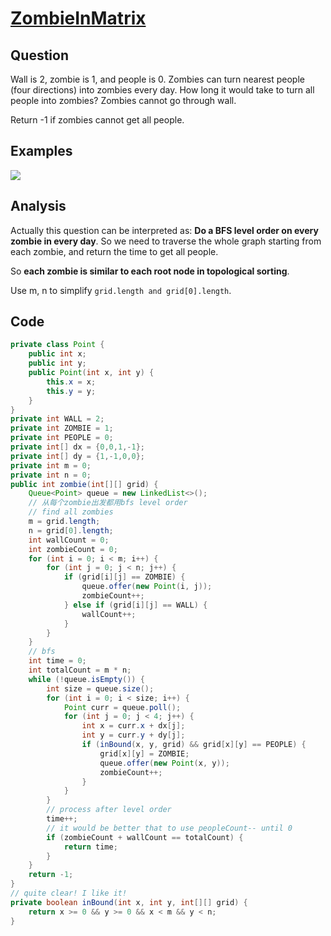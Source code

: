 # [ZombieInMatrix](http://lintcode.com/en/problem/zombie-in-matrix/)

## Question

Wall is 2, zombie is 1, and people is 0. Zombies can turn nearest people (four directions) into zombies every day. How long it would take to turn all people into zombies? Zombies cannot go through wall.

Return -1 if zombies cannot get all people.

## Examples

![](https://farm5.staticflickr.com/4155/33763984194_f6163751d2_o.jpg)

## Analysis

Actually this question can be interpreted as: __Do a BFS level order on every zombie in every day__. So we need to traverse the whole graph starting from each zombie, and return the time to get all people.

So __each zombie is similar to each root node in topological sorting__.

Use m, n to simplify `grid.length and grid[0].length`.

## Code

```java
private class Point {
    public int x;
    public int y;
    public Point(int x, int y) {
        this.x = x;
        this.y = y;
    }
}
private int WALL = 2;
private int ZOMBIE = 1;
private int PEOPLE = 0;
private int[] dx = {0,0,1,-1};
private int[] dy = {1,-1,0,0};
private int m = 0;
private int n = 0;
public int zombie(int[][] grid) {
    Queue<Point> queue = new LinkedList<>();
    // 从每个zombie出发都用bfs level order
    // find all zombies
    m = grid.length;
    n = grid[0].length;
    int wallCount = 0;
    int zombieCount = 0;
    for (int i = 0; i < m; i++) {
        for (int j = 0; j < n; j++) {
            if (grid[i][j] == ZOMBIE) {
                queue.offer(new Point(i, j));
                zombieCount++;
            } else if (grid[i][j] == WALL) {
                wallCount++;
            }
        }
    }
    // bfs
    int time = 0;
    int totalCount = m * n;
    while (!queue.isEmpty()) {
        int size = queue.size();
        for (int i = 0; i < size; i++) {
            Point curr = queue.poll();
            for (int j = 0; j < 4; j++) {
                int x = curr.x + dx[j];
                int y = curr.y + dy[j];
                if (inBound(x, y, grid) && grid[x][y] == PEOPLE) {
                    grid[x][y] = ZOMBIE;
                    queue.offer(new Point(x, y));
                    zombieCount++;
                }
            }
        }
        // process after level order
        time++;
        // it would be better that to use peopleCount-- until 0
        if (zombieCount + wallCount == totalCount) {
            return time;
        }
    }
    return -1;
}
// quite clear! I like it!
private boolean inBound(int x, int y, int[][] grid) {
    return x >= 0 && y >= 0 && x < m && y < n;
}
```

